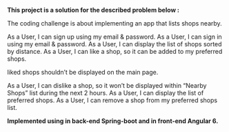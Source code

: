 <b>This project is a solution for the described problem below : </b>

The coding challenge is about implementing an app that lists shops nearby.

As a User, I can sign up using my email & password.
As a User, I can sign in using my email & password.
As a User, I can display the list of shops sorted by distance.
As a User, I can like a shop, so it can be added to my preferred shops.

liked shops shouldn’t be displayed on the main page.

As a User, I can dislike a shop, so it won’t be displayed within “Nearby Shops” list during the next 2 hours.
As a User, I can display the list of preferred shops.
As a User, I can remove a shop from my preferred shops list.


<b>Implemented using in back-end Spring-boot and in front-end Angular 6.</b>

